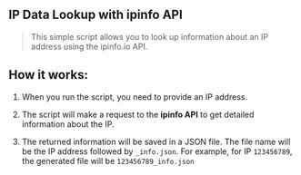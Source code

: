 ## IP Data Lookup with ipinfo API

> This simple script allows you to look up information about an IP address using the ipinfo.io API.

## How it works:

1. When you run the script, you need to provide an IP address.


2. The script will make a request to the **ipinfo API** to get detailed information about the IP.


3. The returned information will be saved in a JSON file. The file name will be the IP address followed by `_info.json`. For example, for IP `123456789`, the generated file will be ``123456789_info.json``
